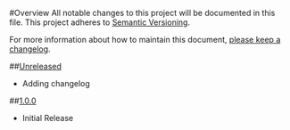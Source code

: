 #Overview
All notable changes to this project will be documented in this file.
This project adheres to [Semantic Versioning](http://semver.org/).

For more information about how to maintain this document, [please keep a changelog](http://keepachangelog.com).

##[Unreleased][unreleased]
* Adding changelog
 
##[1.0.0][1.0.0]
* Initial Release

[unreleased]: https://github.com/OpenGneu/FlatheadSample/compare/v1.0.0...HEAD
[1.0.0]: https://github.com/OpenGneu/FlatheadSample/compare/master...v1.0.0
